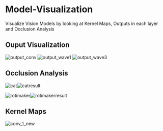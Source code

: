 # Model-Visualization
Visualize Vision Models by looking at Kernel Maps, Outputs in each layer and Occlusion Analysis

## Ouput Visualization

![output_conv](https://user-images.githubusercontent.com/15833382/169925626-aaf49c52-96b6-45b1-9fa2-b9a1a5fd1a9f.png) ![output_wave1](https://user-images.githubusercontent.com/15833382/169925646-473782b1-b91c-48c1-bbc1-ddb784af0427.png) ![output_wave3](https://user-images.githubusercontent.com/15833382/169925906-7eb3a752-d07b-4984-b1c3-65db76da1729.png)

## Occlusion Analysis

![cat](https://user-images.githubusercontent.com/15833382/169925779-6b1ec405-404a-4fda-a660-63e73f61b9b7.png)![catresult](https://user-images.githubusercontent.com/15833382/169925757-d1a1fe41-5b94-4d9c-ba98-84880ba9cc18.png)

![rotimaker](https://user-images.githubusercontent.com/15833382/169925801-d524fa1c-86f4-4765-b23f-0217093b7dd6.png)![rotimakerresult](https://user-images.githubusercontent.com/15833382/169925768-4619d8ff-bf65-433c-85ec-af8f38c20a52.png)

## Kernel Maps

![conv_1_new](https://user-images.githubusercontent.com/15833382/169926020-1a3e3d61-7bd8-4e8c-8d3e-20174e394a4f.png)

